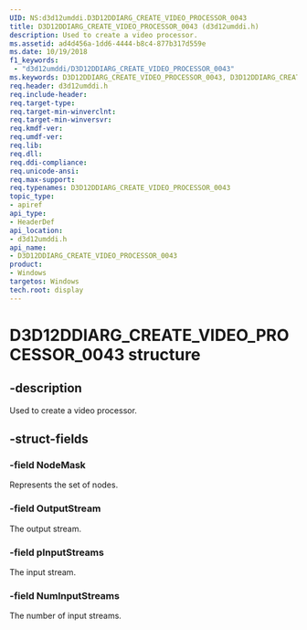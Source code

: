 ```yaml
---
UID: NS:d3d12umddi.D3D12DDIARG_CREATE_VIDEO_PROCESSOR_0043
title: D3D12DDIARG_CREATE_VIDEO_PROCESSOR_0043 (d3d12umddi.h)
description: Used to create a video processor.
ms.assetid: ad4d456a-1dd6-4444-b8c4-877b317d559e
ms.date: 10/19/2018
f1_keywords:
 - "d3d12umddi/D3D12DDIARG_CREATE_VIDEO_PROCESSOR_0043"
ms.keywords: D3D12DDIARG_CREATE_VIDEO_PROCESSOR_0043, D3D12DDIARG_CREATE_VIDEO_PROCESSOR_0043,
req.header: d3d12umddi.h
req.include-header:
req.target-type:
req.target-min-winverclnt:
req.target-min-winversvr:
req.kmdf-ver:
req.umdf-ver:
req.lib:
req.dll:
req.ddi-compliance:
req.unicode-ansi:
req.max-support:
req.typenames: D3D12DDIARG_CREATE_VIDEO_PROCESSOR_0043
topic_type:
- apiref
api_type:
- HeaderDef
api_location:
- d3d12umddi.h
api_name:
- D3D12DDIARG_CREATE_VIDEO_PROCESSOR_0043
product: 
- Windows
targetos: Windows
tech.root: display
---
```


# D3D12DDIARG_CREATE_VIDEO_PROCESSOR_0043 structure

## -description

Used to create a video processor.

## -struct-fields

### -field NodeMask

Represents the set of nodes.


### -field OutputStream

The output stream.


### -field pInputStreams

The input stream.


### -field NumInputStreams

The number of input streams.
